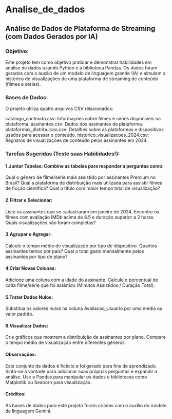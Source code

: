 # Analise_de_dados
## Análise de Dados de Plataforma de Streaming (com Dados Gerados por IA)
### Objetivo:
Este projeto tem como objetivo praticar e demonstrar habilidades em análise de dados usando Python e a biblioteca Pandas. Os dados foram gerados com o auxílio de um modelo de linguagem grande (IA) e simulam o histórico de visualizações de uma plataforma de streaming de conteúdo (filmes e séries).

### Bases de Dados:
O projeto utiliza quatro arquivos CSV relacionados:

catalogo_conteudo.csv: Informações sobre filmes e séries disponíveis na plataforma.
assinantes.csv: Dados dos assinantes da plataforma.
plataformas_distribuicao.csv: Detalhes sobre as plataformas e dispositivos usados para acessar o conteúdo.
historico_visualizacoes_2024.csv: Registros de visualizações de conteúdo pelos assinantes em 2024.


### Tarefas Sugeridas (Teste suas Habilidades!):

#### 1.Juntar Tabelas: Combine as tabelas para responder a perguntas como:
Qual o gênero de filme/série mais assistido por assinantes Premium no Brasil?
Qual a plataforma de distribuição mais utilizada para assistir filmes de ficção científica?
Qual o título com maior tempo total de visualização?

#### 2.Filtrar e Selecionar: 
Liste os assinantes que se cadastraram em janeiro de 2024.
Encontre os filmes com avaliação IMDb acima de 8.5 e duração superior a 2 horas.
Quais visualizações não foram completas?

#### 3.Agrupar e Agregar: 
Calcule o tempo médio de visualização por tipo de dispositivo.
Quantos assinantes temos por país?
Qual o total gasto mensalmente pelos assinantes por tipo de plano?

#### 4.Criar Novas Colunas: 
Adicione uma coluna com a idade do assinante.
Calcule o percentual de cada filme/série que foi assistido (Minutos Assistidos / Duração Total).

#### 5.Tratar Dados Nulos: 
Substitua os valores nulos na coluna Avaliacao_Usuario por uma média ou valor padrão.

#### 6.Visualizar Dados: 
Crie gráficos que mostrem a distribuição de assinantes por plano.
Compare o tempo médio de visualização entre diferentes gêneros.

#### Observações:
Este conjunto de dados é fictício e foi gerado para fins de aprendizado.
Sinta-se à vontade para adicionar suas próprias perguntas e expandir a análise.
Use o Pandas para manipular os dados e bibliotecas como Matplotlib ou Seaborn para visualização.

#### Créditos:
As bases de dados para este projeto foram criadas com o auxílio do modelo de linguagem Gemini.